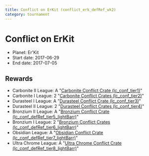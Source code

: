 ```yaml
---
title: Conflict on ErKit (conflict_erk_defRef_wk2)
category: tournament
---
```

# Conflict on ErKit

  * Planet: Er'Kit
  * Start date: 2017-06-29
  * End date: 2017-07-05

## Rewards

  * Carbonite II League: A "[Carbonite Conflict Crate (lc_conf_tier1)](lc_conf_tier1.html)"
  * Carbonite I League: 2 "[Carbonite Conflict Crates (lc_conf_tier2)](lc_conf_tier2.html)"
  * Durasteel I League: A "[Durasteel Conflict Crate (lc_conf_tier3)](lc_conf_tier3.html)"
  * Durasteel II League: 2 "[Durasteel Conflict Crates (lc_conf_tier4)](lc_conf_tier4.html)"
  * Bronzium II League: A "[Bronzium Conflict Crate (lc_conf_defRef_tier5_lightBarr)](lc_conf_defRef_tier5_lightBarr.html)"
  * Bronzium I League: 2 "[Bronzium Conflict Crates (lc_conf_defRef_tier6_lightBarr)](lc_conf_defRef_tier6_lightBarr.html)"
  * Obsidian League: A "[Obsidian Conflict Crate (lc_conf_defRef_tier7_lightBarr)](lc_conf_defRef_tier7_lightBarr.html)"
  * Ultra Chrome League: A "[Ultra Chrome Conflict Crate (lc_conf_defRef_tier8_lightBarr)](lc_conf_defRef_tier8_lightBarr.html)"
